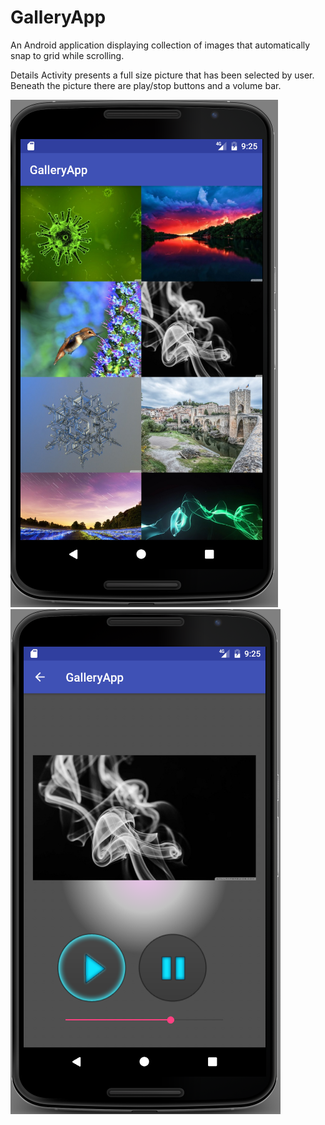 # GalleryApp
An Android application displaying collection of images that automatically snap to grid while scrolling. 

Details Activity presents a full size picture that has been selected by user. 
Beneath the picture there are play/stop buttons and a volume bar.

![Alt text](screen1.PNG)
![Alt text](screen2.PNG)

